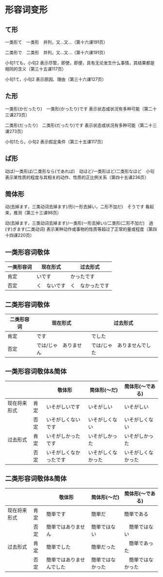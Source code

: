# 形容词变形

## て形

一类形て　一类形　并列，又…又…（第十六课191页）

二类形で　二类形　并列，又…又…（第十六课191页）

小句1ても，小句2    表示尽管，即使，即便，具有无论发生什么事情，其结果都是相同的含义（第三十五课117页）

小句1て，小句2    表示原因、理由（第三十六课127页）

## た形

一类形(かだったり)　一类形(かったり)です    表示状态或状况有多种可能（第二十三课273页）

二类形(だったり)　二类形(だったり)です    表示状态或状况有多种可能（第二十三课273页）

小句1たら，小句2    表示假定条件（第三十五课117页）

## ば形

动ば/一类形ば/二类形なら(であれば)　动ほど/一类形ほど/二类形なほど　小句    表示某性质的程度与其相关的动作、性质的正比例关系（第四十五课236页）

## 简体形

动(去掉ます，三类动词去掉ます)/形(一形去掉い，二形不加だ)　そうです    看起来，推测（第三十三课98页）

动(去掉ます，三类动词去掉ます)/一类形(一形去掉い)/二类形(二形不加だ)　過(す)ぎます(二类动词)    表示某种动作或事物的性质等超过了正常的量或程度（第四十四课220页）

## 一类形容词敬体

| 一类形容词 | 现在形式 | 过去形式 |
| --- | --- | --- |
| 肯定 | いです | かったです |
| 否定 | く　ないです | く　なかったです |

## 二类形容词敬体

| 二类形容词 | 现在形式 | 过去形式 |
| --- | --- | --- |
| 肯定 | です | でした |
| 否定 | では/じゃ　ありません | では/じゃ　ありませんでした |

## 一类形容词敬体&简体

| | | 敬体形 | 简体形(〜だ) | 简体形(〜である) |
| --- | --- | --- | --- | --- |
| 现在将来形式 | 肯定 | いそがしいです | いそがしい | いそがしい |
| | 否定 | いそがしくないです | いそがしくない | いそがしくない |
| 过去形式 | 肯定 | いそがしかったです | いそがしかった | いそがしかった |
| | 否定 | いそがしくなかったです | いそがしくなかった | いそがしくなかった |

## 二类形容词敬体&简体

| | | 敬体形 | 简体形(〜だ) | 简体形(〜である) |
| --- | --- | --- | --- | --- |
| 现在将来形式 | 肯定 | 簡単です | 簡単だ | 簡単である |
| | 否定 | 簡単ではありません | 簡単ではない |　簡単ではない |
| 过去形式 | 肯定 | 簡単でした | 簡単だった |　簡単であった |
| | 否定 | 簡単ではありませんでした | 簡単ではなかった |　簡単ではなかった |

